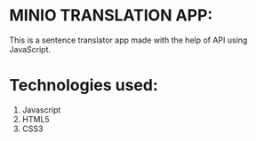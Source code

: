 
# **MINIO TRANSLATION APP**:
This is a sentence translator app made  with the help of API using JavaScript.

# **Technologies used:**
   1.  Javascript
   2.  HTML5
   3.  CSS3
